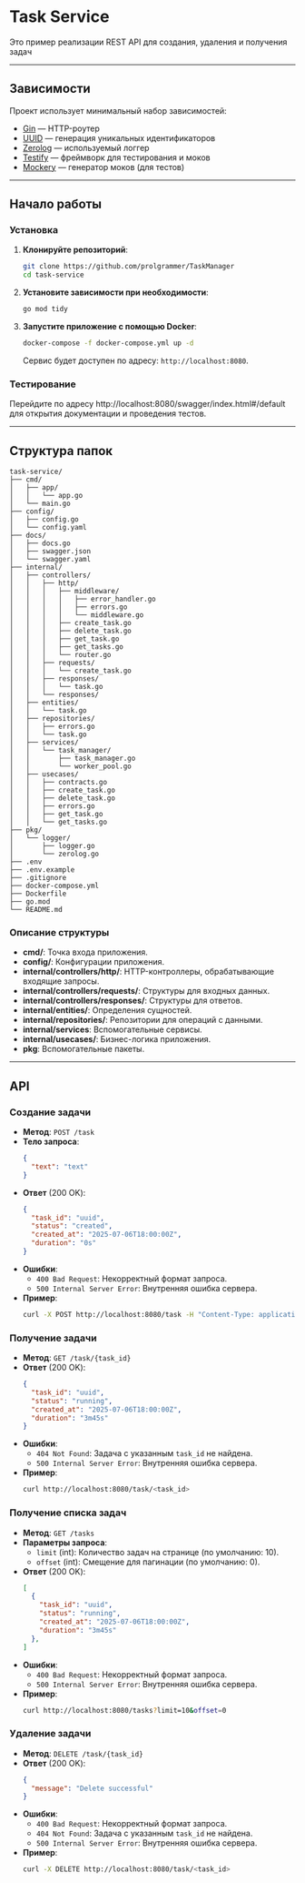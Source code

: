 # Task Service

Это пример реализации REST API для создания, удаления и получения задач

---

## Зависимости

Проект использует минимальный набор зависимостей:

- [Gin](https://github.com/gin-gonic/gin) — HTTP-роутер
- [UUID](https://github.com/google/uuid) — генерация уникальных идентификаторов
- [Zerolog](https://github.com/rs/zerolog) — используемый логгер
- [Testify](https://github.com/stretchr/testify) — фреймворк для тестирования и моков
- [Mockery](https://github.com/golang/mock) — генератор моков (для тестов)

---

## Начало работы

### Установка

1. **Клонируйте репозиторий**:
   ```bash
   git clone https://github.com/prolgrammer/TaskManager
   cd task-service
   ```

2. **Установите зависимости при необходимости**:
   ```bash
   go mod tidy
   ```

3. **Запустите приложение с помощью Docker**:
   ```bash
   docker-compose -f docker-compose.yml up -d
   ```

   Сервис будет доступен по адресу: `http://localhost:8080`.


### Тестирование

Перейдите по адресу http://localhost:8080/swagger/index.html#/default для открытия документации и проведения тестов.

---


## Структура папок

```
task-service/
├── cmd/
│   ├── app/
│   │   └── app.go
│   └── main.go 
├── config/
│   ├── config.go
│   └── config.yaml
├── docs/
│   ├── docs.go
│   ├── swagger.json
│   └── swagger.yaml
├── internal/
│   ├── controllers/
│   │   ├── http/
│   │   │   ├── middleware/
│   │   │   │   ├── error_handler.go
│   │   │   │   ├── errors.go
│   │   │   │   └── middleware.go
│   │   │   ├── create_task.go
│   │   │   ├── delete_task.go
│   │   │   ├── get_task.go
│   │   │   ├── get_tasks.go
│   │   │   └── router.go
│   │   ├── requests/
│   │   │   └── create_task.go
│   │   ├── responses/
│   │   │   └── task.go
│   │   └── responses/
│   ├── entities/
│   │   └── task.go
│   ├── repositories/
│   │   ├── errors.go
│   │   └── task.go
│   ├── services/
│   │   └── task_manager/
│   │       ├── task_manager.go
│   │       └── worker_pool.go
│   ├── usecases/
│   │   ├── contracts.go
│   │   ├── create_task.go
│   │   ├── delete_task.go
│   │   ├── errors.go
│   │   ├── get_task.go
│   │   └── get_tasks.go
├── pkg/
│   └── logger/
│       ├── logger.go
│       └── zerolog.go
├── .env
├── .env.example
├── .gitignore
├── docker-compose.yml
├── Dockerfile
├── go.mod
└── README.md
```

### Описание структуры

- **cmd/**: Точка входа приложения.
- **config/**: Конфигурации приложения.
- **internal/controllers/http/**: HTTP-контроллеры, обрабатывающие входящие запросы.
- **internal/controllers/requests/**: Структуры для входных данных.
- **internal/controllers/responses/**: Структуры для ответов.
- **internal/entities/**: Определения сущностей.
- **internal/repositories/**: Репозитории для операций с данными.
- **internal/services**: Вспомогательные сервисы.
- **internal/usecases/**: Бизнес-логика приложения.
- **pkg**: Вспомогательные пакеты.


---


## API

### Создание задачи
- **Метод**: `POST /task`
- **Тело запроса**:
  ```json
  {
    "text": "text"
  }
  ```
- **Ответ** (200 OK):
  ```json
  {
    "task_id": "uuid",
    "status": "created",
    "created_at": "2025-07-06T18:00:00Z",
    "duration": "0s"
  }
  ```
- **Ошибки**:
    - `400 Bad Request`: Некорректный формат запроса.
    - `500 Internal Server Error`: Внутренняя ошибка сервера.
- **Пример**:
  ```bash
  curl -X POST http://localhost:8080/task -H "Content-Type: application/json" -d '{"text":"process_data"}'
  ```

### Получение задачи
- **Метод**: `GET /task/{task_id}`
- **Ответ** (200 OK):
  ```json
  {
    "task_id": "uuid",
    "status": "running",
    "created_at": "2025-07-06T18:00:00Z",
    "duration": "3m45s"
  }
  ```
- **Ошибки**:
    - `404 Not Found`: Задача с указанным `task_id` не найдена.
    - `500 Internal Server Error`: Внутренняя ошибка сервера.
- **Пример**:
  ```bash
  curl http://localhost:8080/task/<task_id>
  ```

### Получение списка задач
- **Метод**: `GET /tasks`
- **Параметры запроса**:
    - `limit` (int): Количество задач на странице (по умолчанию: 10).
    - `offset` (int): Смещение для пагинации (по умолчанию: 0).
- **Ответ** (200 OK):
  ```json
  [
    {
      "task_id": "uuid",
      "status": "running",
      "created_at": "2025-07-06T18:00:00Z",
      "duration": "3m45s"
    },
  ]
  ```
- **Ошибки**:
    - `400 Bad Request`: Некорректный формат запроса.
    - `500 Internal Server Error`: Внутренняя ошибка сервера.
- **Пример**:
  ```bash
  curl http://localhost:8080/tasks?limit=10&offset=0
  ```

### Удаление задачи
- **Метод**: `DELETE /task/{task_id}`
- **Ответ** (200 OK):
  ```json
  {
    "message": "Delete successful"
  }
  ```
- **Ошибки**:
    - `400 Bad Request`: Некорректный формат запроса.
    - `404 Not Found`: Задача с указанным `task_id` не найдена.
    - `500 Internal Server Error`: Внутренняя ошибка сервера.
- **Пример**:
  ```bash
  curl -X DELETE http://localhost:8080/task/<task_id>
  ```


